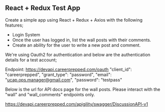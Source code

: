 
## React + Redux Test App

Create a simple app using React + Redux + Axios with the following features;

- Login System
- Once the user has logged in, list the wall posts with their comments.
- Create an ability for the user to write a new post and comment.

We're using Oauth2 for authentication and below are the authentication details for a test account;

Endpoint: https://devapi.careerprepped.com/oauth
"client_id": "careerprepped",
"grant_type": "password",
"email": "ucap.ops.manager@gmail.com",
"password": "testpass"

Below is the url for API docs page for the wall posts.
Please interact with the "wall" and "wall_comments" endpoints only.

https://devapi.careerprepped.com/apigility/swagger/DiscussionAPI-v1